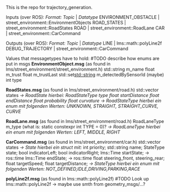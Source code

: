 This is the repo for trajectory\_generation.

Inputs (over ROS):
*Format: Topic* | *Datatype*
ENVIRONMENT\_OBSTACLE | street\_environment::EnvironmentObjects
ROAD\_STATES | street\_environment::RoadStates
ROAD | street\_environment::RoadLane
CAR |  street\_environment::CarCommand

Outputs (over ROS):
*Format: Topic* | *Datatype*
LINE | lms::math::polyLine2f
DEBUG\_TRAJECTORY |  street\_environment::CarCommand


Values that messagetypes have to hold:
#TODO describe how enums are put in msgs
**EnvironmentObject.msg** (as found in lms/street\_environment/street\_environment.h)
std::string m_name
float m_trust
float m_trustLast
std::set<std::string> m_detectedBySensorId
(maybe) int type

**RoadStates.msg** (as found in lms/street\_environment/road.h)
std::vector<RoadState> states
    *-> RoadState hierbei:*
    *RoadStateType type*
    *float startDistance*
    *float endDistance*
    *float probability*
    *float curvature*
       *-> RoadStateType hierbei ein enum mit folgenden Werten:*
       *UNKNOWN, STRAIGHT, STRAIGHT_CURVE, CURVE*

**RoadLane.msg** (as found in lms/street\_environment/road.h)
RoadLaneType m_type
(what is: static constexpr int TYPE = 0)?
    *-> RoadLaneType hierbei ein enum mit folgenden Werten:*
    *LEFT, MIDDLE, RIGHT*

**CarCommand.msg** (as found in lms/street\_environment/car.h)
std::vector<State> states
    *-> State hierbei ein struct mit:*
    int priority; 
    std::string name;
    StateType state;
    bool indicatorLeft;
    bool indicatorRight;
    lms::Time startState; -> ros::time
    lms::Time endState; -> ros::time
    float steering\_front, steering\_rear;
    float targetSpeed;
    float targetDistance;
       *-> StateType hierbei ein enum mit folgenden Werten:*
       *NOT_DEFINED,IDLE,DRIVING,PARKING,RACE*

**polyLine2f.msg** (as found in lms::math::polyLine2f)
#TODO Look up lms::math::polyLine2f -> maybe use smth from geometry_msgs/...?
	
